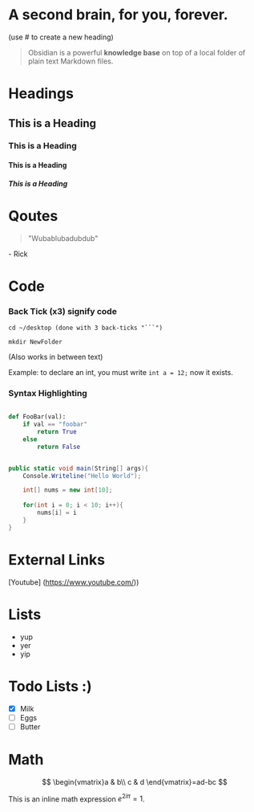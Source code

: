 # A second brain, for you, forever. 
 
(use # to create a new heading)

> Obsidian is a powerful **knowledge base** on top of a local folder of plain text Markdown files.


# Headings 

## This is a Heading
### This is a Heading
#### This is a Heading
##### This is a Heading

# Qoutes 

> "Wubablubadubdub"

\- Rick


# Code 

### Back Tick (x3) signify code

```
cd ~/desktop (done with 3 back-ticks "```")

mkdir NewFolder 
```

(Also works in between text)

Example: to declare an int, you must write  `int a = 12;` now it exists.  


### Syntax Highlighting 

```python 

def FooBar(val):
	if val == "foobar"
		return True
	else 
		return False  
```

```C# 

public static void main(String[] args){
	Console.Writeline("Hello World"); 

	int[] nums = new int[10];
	
	for(int i = 0; i < 10; i++){
		nums[i] = i
	}
}
```

# External Links

[Youtube] (https://www.youtube.com/))

# Lists 
- yup
- yer
- yip

# Todo Lists :)
- [x] Milk  
- [ ] Eggs
- [ ] Butter

# Math

$$ \begin{vmatrix}a & b\\ c & d \end{vmatrix}=ad-bc $$


This is an inline math expression $e^{2i\pi} = 1$.





